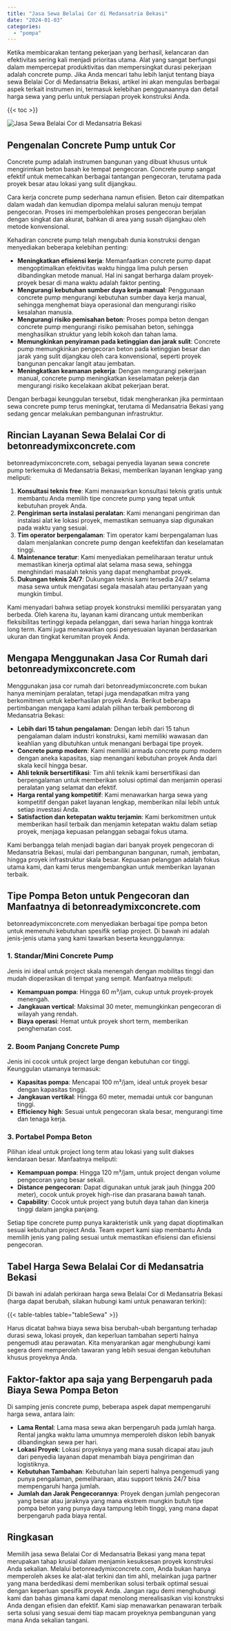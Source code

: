 ```yaml
---
title: "Jasa Sewa Belalai Cor di Medansatria Bekasi"
date: "2024-01-03"
categories: 
  - "pompa"
---
```


Ketika membicarakan tentang pekerjaan yang berhasil, kelancaran dan efektivitas sering kali menjadi prioritas utama. Alat yang sangat berfungsi dalam mempercepat produktivitas dan mempersingkat durasi pekerjaan adalah concrete pump. Jika Anda mencari tahu lebih lanjut tentang biaya sewa Belalai Cor di Medansatria Bekasi, artikel ini akan mengulas berbagai aspek terkait instrumen ini, termasuk kelebihan penggunaannya dan detail harga sewa yang perlu untuk persiapan proyek konstruksi Anda.

{{< toc >}}

![Jasa Sewa Belalai Cor di Medansatria Bekasi](https://betoncor8.github.io/pump/concrete-pump%20(15).png)

## Pengenalan Concrete Pump untuk Cor

Concrete pump adalah instrumen bangunan yang dibuat khusus untuk mengirimkan beton basah ke tempat pengecoran. Concrete pump sangat efektif untuk memecahkan berbagai tantangan pengecoran, terutama pada proyek besar atau lokasi yang sulit dijangkau.

Cara kerja concrete pump sederhana namun efisien. Beton cair ditempatkan dalam wadah dan kemudian dipompa melalui saluran menuju tempat pengecoran. Proses ini memperbolehkan proses pengecoran berjalan dengan singkat dan akurat, bahkan di area yang susah dijangkau oleh metode konvensional.

Kehadiran concrete pump telah mengubah dunia konstruksi dengan menyediakan beberapa kelebihan penting:

- **Meningkatkan efisiensi kerja**: Memanfaatkan concrete pump dapat mengoptimalkan efektivitas waktu hingga lima puluh persen dibandingkan metode manual. Hal ini sangat berharga dalam proyek-proyek besar di mana waktu adalah faktor penting.
- **Mengurangi kebutuhan sumber daya kerja manual**: Penggunaan concrete pump mengurangi kebutuhan sumber daya kerja manual, sehingga menghemat biaya operasional dan mengurangi risiko kesalahan manusia.
- **Mengurangi risiko pemisahan beton**: Proses pompa beton dengan concrete pump mengurangi risiko pemisahan beton, sehingga menghasilkan struktur yang lebih kokoh dan tahan lama.
- **Memungkinkan penyiraman pada ketinggian dan jarak sulit**: Concrete pump memungkinkan pengecoran beton pada ketinggian besar dan jarak yang sulit dijangkau oleh cara konvensional, seperti proyek bangunan pencakar langit atau jembatan.
- **Meningkatkan keamanan pekerja**: Dengan mengurangi pekerjaan manual, concrete pump meningkatkan keselamatan pekerja dan mengurangi risiko kecelakaan akibat pekerjaan berat.

Dengan berbagai keunggulan tersebut, tidak mengherankan jika permintaan sewa concrete pump terus meningkat, terutama di Medansatria Bekasi yang sedang gencar melakukan pembangunan infrastruktur.

## Rincian Layanan Sewa Belalai Cor di betonreadymixconcrete.com

betonreadymixconcrete.com, sebagai penyedia layanan sewa concrete pump terkemuka di Medansatria Bekasi, memberikan layanan lengkap yang meliputi:

1. **Konsultasi teknis free**: Kami menawarkan konsultasi teknis gratis untuk membantu Anda memilih tipe concrete pump yang tepat untuk kebutuhan proyek Anda.
2. **Pengiriman serta instalasi peralatan**: Kami menangani pengiriman dan instalasi alat ke lokasi proyek, memastikan semuanya siap digunakan pada waktu yang sesuai.
3. **Tim operator berpengalaman**: Tim operator kami berpengalaman luas dalam menjalankan concrete pump dengan keefektifan dan keselamatan tinggi.
4. **Maintenance teratur**: Kami menyediakan pemeliharaan teratur untuk memastikan kinerja optimal alat selama masa sewa, sehingga menghindari masalah teknis yang dapat menghambat proyek.
5. **Dukungan teknis 24/7**: Dukungan teknis kami tersedia 24/7 selama masa sewa untuk mengatasi segala masalah atau pertanyaan yang mungkin timbul.

Kami menyadari bahwa setiap proyek konstruksi memiliki persyaratan yang berbeda. Oleh karena itu, layanan kami dirancang untuk memberikan fleksibilitas tertinggi kepada pelanggan, dari sewa harian hingga kontrak long term. Kami juga menawarkan opsi penyesuaian layanan berdasarkan ukuran dan tingkat kerumitan proyek Anda.

## Mengapa Menggunakan Jasa Cor Rumah dari betonreadymixconcrete.com

Menggunakan jasa cor rumah dari betonreadymixconcrete.com bukan hanya meminjam peralatan, tetapi juga mendapatkan mitra yang berkomitmen untuk keberhasilan proyek Anda. Berikut beberapa pertimbangan mengapa kami adalah pilihan terbaik pemborong di Medansatria Bekasi:

- **Lebih dari 15 tahun pengalaman**: Dengan lebih dari 15 tahun pengalaman dalam industri konstruksi, kami memiliki wawasan dan keahlian yang dibutuhkan untuk menangani berbagai tipe proyek.
- **Concrete pump modern**: Kami memiliki armada concrete pump modern dengan aneka kapasitas, siap menangani kebutuhan proyek Anda dari skala kecil hingga besar.
- **Ahli teknik bersertifikasi**: Tim ahli teknik kami bersertifikasi dan berpengalaman untuk memberikan solusi optimal dan menjamin operasi peralatan yang selamat dan efektif.
- **Harga rental yang kompetitif**: Kami menawarkan harga sewa yang kompetitif dengan paket layanan lengkap, memberikan nilai lebih untuk setiap investasi Anda.
- **Satisfaction dan ketepatan waktu terjamin**: Kami berkomitmen untuk memberikan hasil terbaik dan menjamin ketepatan waktu dalam setiap proyek, menjaga kepuasan pelanggan sebagai fokus utama.

Kami berbangga telah menjadi bagian dari banyak proyek pengecoran di Medansatria Bekasi, mulai dari pembangunan bangunan, rumah, jembatan, hingga proyek infrastruktur skala besar. Kepuasan pelanggan adalah fokus utama kami, dan kami terus mengembangkan untuk memberikan layanan terbaik.

## Tipe Pompa Beton untuk Pengecoran dan Manfaatnya di betonreadymixconcrete.com

betonreadymixconcrete.com menyediakan berbagai tipe pompa beton untuk memenuhi kebutuhan spesifik setiap project. Di bawah ini adalah jenis-jenis utama yang kami tawarkan beserta keunggulannya:

### 1\. Standar/Mini Concrete Pump

Jenis ini ideal untuk project skala menengah dengan mobilitas tinggi dan mudah dioperasikan di tempat yang sempit. Manfaatnya meliputi:

- **Kemampuan pompa**: Hingga 60 m³/jam, cukup untuk proyek-proyek menengah.
- **Jangkauan vertical**: Maksimal 30 meter, memungkinkan pengecoran di wilayah yang rendah.
- **Biaya operasi**: Hemat untuk proyek short term, memberikan penghematan cost.

### 2\. Boom Panjang Concrete Pump

Jenis ini cocok untuk project large dengan kebutuhan cor tinggi. Keunggulan utamanya termasuk:

- **Kapasitas pompa**: Mencapai 100 m³/jam, ideal untuk proyek besar dengan kapasitas tinggi.
- **Jangkauan vertikal**: Hingga 60 meter, memadai untuk cor bangunan tinggi.
- **Efficiency high**: Sesuai untuk pengecoran skala besar, mengurangi time dan tenaga kerja.

### 3\. Portabel Pompa Beton

Pilihan ideal untuk project long term atau lokasi yang sulit diakses kendaraan besar. Manfaatnya meliputi:

- **Kemampuan pompa**: Hingga 120 m³/jam, untuk project dengan volume pengecoran yang besar sekali.
- **Distance pengecoran**: Dapat digunakan untuk jarak jauh (hingga 200 meter), cocok untuk proyek high-rise dan prasarana bawah tanah.
- **Capability**: Cocok untuk project yang butuh daya tahan dan kinerja tinggi dalam jangka panjang.

Setiap tipe concrete pump punya karakteristik unik yang dapat dioptimalkan sesuai kebutuhan project Anda. Team expert kami siap membantu Anda memilih jenis yang paling sesuai untuk memastikan efisiensi dan efisiensi pengecoran.

## Tabel Harga Sewa Belalai Cor di Medansatria Bekasi

Di bawah ini adalah perkiraan harga sewa Belalai Cor di Medansatria Bekasi (harga dapat berubah, silakan hubungi kami untuk penawaran terkini):

{{< table-tables table="tableSewa" >}}

Harus dicatat bahwa biaya sewa bisa berubah-ubah bergantung terhadap durasi sewa, lokasi proyek, dan keperluan tambahan seperti halnya pengemudi atau perawatan. Kita menyarankan agar menghubungi kami segera demi memperoleh tawaran yang lebih sesuai dengan kebutuhan khusus proyeknya Anda.

## Faktor-faktor apa saja yang Berpengaruh pada Biaya Sewa Pompa Beton

Di samping jenis concrete pump, beberapa aspek dapat mempengaruhi harga sewa, antara lain:

- **Lama Rental**: Lama masa sewa akan berpengaruh pada jumlah harga. Rental jangka waktu lama umumnya memperoleh diskon lebih banyak dibandingkan sewa per hari.
- **Lokasi Proyek**: Lokasi proyeknya yang mana susah dicapai atau jauh dari penyedia layanan dapat menambah biaya pengiriman dan logistiknya.
- **Kebutuhan Tambahan**: Kebutuhan lain seperti halnya pengemudi yang punya pengalaman, pemeliharaan, atau support teknis 24/7 bisa mempengaruhi harga jumlah.
- **Jumlah dan Jarak Pengecorannya**: Proyek dengan jumlah pengecoran yang besar atau jaraknya yang mana ekstrem mungkin butuh tipe pompa beton yang punya daya tampung lebih tinggi, yang mana dapat berpengaruh pada biaya rental.

## Ringkasan

Memilih jasa sewa Belalai Cor di Medansatria Bekasi yang mana tepat merupakan tahap krusial dalam menjamin kesuksesan proyek konstruksi Anda sekalian. Melalui betonreadymixconcrete.com, Anda bukan hanya memperoleh akses ke alat-alat terkini dan tim ahli, melainkan juga partner yang mana berdedikasi demi memberikan solusi terbaik optimal sesuai dengan keperluan spesifik proyek Anda. Jangan ragu demi menghubungi kami dan bahas gimana kami dapat menolong merealisasikan visi konstruksi Anda dengan efisien dan efektif. Kami siap menawarkan penawaran terbaik serta solusi yang sesuai demi tiap macam proyeknya pembangunan yang mana Anda sekalian tangani.
